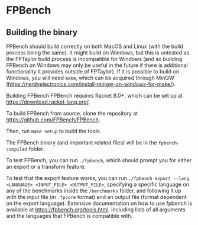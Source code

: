 # FPBench

## Building the binary
FPBench should build correctly on both MacOS and Linux (with the build process being the same). It might build on Windows, but this is untested as the FPTaylor build process is incompatible for Windows (and so building FPBench on Windows may only be useful in the future if there is additional functionality it provides outside of FPTaylor). If it is possible to build on Windows, you will need ``make``, which can be acquired through MinGW (https://nerdyelectronics.com/install-mingw-on-windows-for-make/).

Building FPBench FPBench requires Racket 8.0+, which can be set up at https://download.racket-lang.org/.

To build FPBench from source, clone the repository at https://github.com/FPBench/FPBench.

Then, run ``make setup`` to build the tools.

The FPBench binary (and important related files) will be in the ``fpbench-compiled`` folder.

To test FPBench, you can run ``./fpbench``, which should prompt you for either an export or a transform feature. 

To test that the export feature works, you can run ``./fpbench export --lang <LANGUAGE> <INPUT_FILE> <OUTPUT_FILE>``, specifying a specific language on any of the benchmarks inside the ``/benchmarks`` folder, and following it up with the input file (in ``.fpcore`` format) and an output file (format dependent on the export language). Extensive documentation on how to use fpbench is available at https://fpbench.org/tools.html, including lists of all arguments and the languages that FPBench is compatible with.

